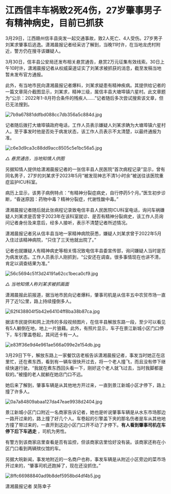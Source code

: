# 江西信丰车祸致2死4伤，27岁肇事男子有精神病史，目前已抓获

3月29日，江西赣州信丰县突发一起交通事故，致2人死亡、4人受伤。27岁男子刘某求肇事后逃逸。潇湘晨报记者经采访了解到，当晚11时许，在当地龙虎村附近，警方仍在搜寻该嫌疑人。

3月30日，信丰县公安局还发布相关悬赏通告，悬赏2万元征集有效线索。30日上午10时许，潇湘晨报记者从权威渠道证实了刘某求被抓获的消息，截至发稿当地暂未发布官方通报。

此外，有当地市民向潇湘晨报记者爆料，刘某求疑患有精神疾病。其提供给记者的一篇文章简介截图显示，刘某求，精神三级，属信丰县大塘埠镇六星村。此文章题为“公示：2022年1-8月符合条件的残疾人……”记者随后多次尝试搜索该文章，但已无法搜到。

![7b9a67881ddfbd088cc7db356a5c884d.jpg](https://raw.githubusercontent.com/qqhsx/qqnews_image/main/2024/03/30/江西信丰车祸致2死4伤，27岁肇事男子有精神病史，目前已抓获/7b9a67881ddfbd088cc7db356a5c884d.jpg)

记者随后拨打大塘埠镇政府电话，工作人员表示嫌疑人刘某求确为大塘埠镇六星村人。至于事发时他是否处于病发状态，该工作人员表示不太清楚，以最终通报为准。

![c6e3d9ca3c88dd9acc8505c5e1bc56a5.jpg](https://raw.githubusercontent.com/qqhsx/qqnews_image/main/2024/03/30/江西信丰车祸致2死4伤，27岁肇事男子有精神病史，目前已抓获/c6e3d9ca3c88dd9acc8505c5e1bc56a5.jpg)

_△ 悬赏通告，当地知情人供图_

另据知情人提供给潇湘晨报记者的一张信丰县人民医院“首次病程记录”显示，曾有同名男子，27岁的刘某求于2023年5月“被发现神志不清1小时余”被送往该医院重症监护ICU科室。

病历上显示，该男子病例特点：“有精神分裂症病史，自行停药5个月。”医生初步诊断，“昏迷原因：药物中毒？精神分裂症，代谢性酸中毒。”

潇湘晨报记者随后就此张病程记录致电信丰县人民医院ICU科室电话，询问车祸嫌疑人刘某求是否曾于2023年在该科室就诊、是否有精神分裂病史，该工作人员询问记者身份及来意后，经多人接听，表示不清楚记者所述情况。

潇湘晨报记者另从信丰县当地一家精神病院获悉，嫌疑人刘某求曾于2022年5月入住过该精神病院，“只住了三天他就出院了。”

记者也就嫌疑人有精神病史等相关情况致电信丰县委宣传部，询问嫌疑人当时是否为病发状态。工作人员表示人刚抓到，“公安还在调查。很多事情现在也讲不清，肯定以调查结果为准。”

![56c5694c51f3d24191a62cc1beca0cf9.jpg](https://raw.githubusercontent.com/qqhsx/qqnews_image/main/2024/03/30/江西信丰车祸致2死4伤，27岁肇事男子有精神病史，目前已抓获/56c5694c51f3d24191a62cc1beca0cf9.jpg)

 _△ 当地知情人称刘某求被抓画面_

潇湘晨报此前报道，据当地市民向记者爆料，肇事司机是从信丰五中农贸市场一直开了近1公里，路上持续撞倒多人。

![62f438804f5b42e64104ff8ba38b87ca.jpg](https://raw.githubusercontent.com/qqhsx/qqnews_image/main/2024/03/30/江西信丰车祸致2死4伤，27岁肇事男子有精神病史，目前已抓获/62f438804f5b42e64104ff8ba38b87ca.jpg)

据该市民提供和网上流传的多段视频图片，在信丰县解放东路一段，至少可以看见有5人躺倒在地，地上一片狼藉。此外，有照片显示，车子在景江新城小区门口停下，车引擎盖卷起，其间还卡有一人。

![e83ff36e9d4e961ae566a099e2e154db.jpg](https://raw.githubusercontent.com/qqhsx/qqnews_image/main/2024/03/30/江西信丰车祸致2死4伤，27岁肇事男子有精神病史，目前已抓获/e83ff36e9d4e961ae566a099e2e154db.jpg)

3月29日下午，解放东路上一家餐饮店老板告诉潇湘晨报记者，事发当时她正在店里忙，还在煮东西，看到有一辆车很快开过去，将一个老人撞飞，而且没有停下继续快速行驶。“我就在煮东西回头看一下，刚好这个老人就飞过去，当时我脚都是软的。”被撞的老人就躺在她店门口不远。

她后来了解到，肇事车辆是从其他地方开过来，一直到景江新城小区才停下，路上撞了许多人。

![0a7a84809abaa127da47eae9938d2404.jpg](https://raw.githubusercontent.com/qqhsx/qqnews_image/main/2024/03/30/江西信丰车祸致2死4伤，27岁肇事男子有精神病史，目前已抓获/0a7a84809abaa127da47eae9938d2404.jpg)

景江新城小区门口附近一名商家告诉记者，她也是听说肇事车辆是从水东市场那边一路开过来的，路上撞了好几个人。车卷起的引擎盖下夹的那名伤者是车从其他地方撞了带过来的，一直开到这边小区门口开不动了才停下。**有人看到肇事司机在车停下后下车逃走**
，司机为男性。

有警方到该商家店里查看是否有监控，但该商家店里恰好没有装。该商家还称在小区门口看到两辆殡仪馆的车。

另据大皖新闻，事发地附近的一名商户也称，事发车辆是从附近小区旁边的菜市场开过来的，“肇事司机还跑掉了，现在还没抓住。”

![8ffc66988840ad9b8def5958bd4df4b5.jpg](https://raw.githubusercontent.com/qqhsx/qqnews_image/main/2024/03/30/江西信丰车祸致2死4伤，27岁肇事男子有精神病史，目前已抓获/8ffc66988840ad9b8def5958bd4df4b5.jpg)

潇湘晨报记者 吴陈幸子

